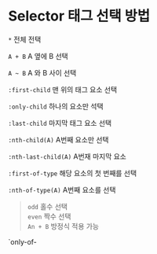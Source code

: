 # Selector 태그 선택 방법
`*` 전체 전택

`A + B` A 옆에 B 선택

`A ~ B` A 와 B 사이 선택

`:first-child` 맨 위의 태그 요소 선택

`:only-child` 하나의 요소만 석택

`:last-child` 마지막 태그 요소 선택

`:nth-child(A)` A번째 요소만 선택

`:nth-last-child(A)` A번재 마지막 요소

`:first-of-type` 해당 요소의 첫 번째를 선택

`:nth-of-type(A)` A번째 요소를 선택 
> `odd` 홀수 선택 <br> `even` 짝수 선택 <br> `An + B` 방정식 적용 가능

`only-of-
